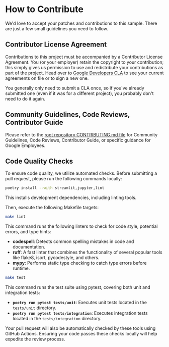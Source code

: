 # How to Contribute

We'd love to accept your patches and contributions to this sample. There are
just a few small guidelines you need to follow.

## Contributor License Agreement

Contributions to this project must be accompanied by a Contributor License Agreement. You (or your employer) retain the copyright to your contribution; this simply gives us permission to use and redistribute your contributions as part of the project. Head over to [Google Developers CLA](https://cla.developers.google.com/) to see your current agreements on file or to sign a new one.

You generally only need to submit a CLA once, so if you've already submitted one (even if it was for a different project), you probably don't need to do it again.

## Community Guidelines, Code Reviews, Contributor Guide

Please refer to the [root repository CONTRIBUTING.md file](https://github.com/GoogleCloudPlatform/generative-ai/blob/main/CONTRIBUTING.md) for Community Guidelines, Code Reviews, Contributor Guide, or specific guidance for Google Employees.

## Code Quality Checks

To ensure code quality, we utilize automated checks. Before submitting a pull request, please run the following commands locally:

```bash
poetry install --with streamlit,jupyter,lint 
```

This installs development dependencies, including linting tools.

Then, execute the following Makefile targets:

```bash
make lint
```
This command runs the following linters to check for code style, potential errors, and type hints:

- **codespell**: Detects common spelling mistakes in code and documentation.
- **ruff**: A fast linter that combines the functionality of several popular tools like flake8, isort, pycodestyle, and others.
- **mypy**: Performs static type checking to catch type errors before runtime.

```bash
make test
```

This command runs the test suite using pytest, covering both unit and integration tests:

- **`poetry run pytest tests/unit`**: Executes unit tests located in the `tests/unit` directory.
- **`poetry run pytest tests/integration`**: Executes integration tests located in the `tests/integration` directory.

Your pull request will also be automatically checked by these tools using GitHub Actions. Ensuring your code passes these checks locally will help expedite the review process. 
